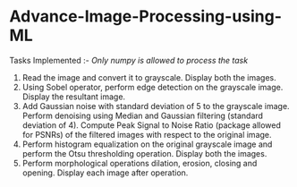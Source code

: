 # Advance-Image-Processing-using-ML
Tasks Implemented :-
*Only numpy is allowed to process the task*
1) Read the image and convert it to grayscale. Display both the images.
2) Using Sobel operator, perform edge detection on the grayscale image. Display the resultant
image. 
3) Add Gaussian noise with standard deviation of 5 to the grayscale image. Perform denoising
using Median and Gaussian filtering (standard deviation of 4). Compute Peak Signal to Noise
Ratio (package allowed for PSNRs) of the filtered images with respect to the original image.
4) Perform histogram equalization on the original grayscale image and perform the Otsu
thresholding operation. Display both the images. 
5) Perform morphological operations dilation, erosion, closing and opening. Display each image
after operation.
